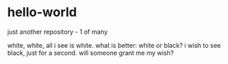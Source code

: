 # hello-world
just another repository - 1 of many

white, white, all i see is white. what is better: white or black?
i wish to see black, just for a second.
will someone grant me my wish?
